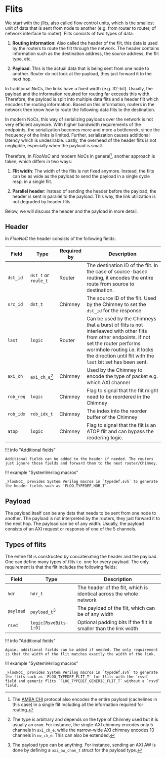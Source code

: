 # Flits

We start with the _flits_, also called flow control units, which is the smallest unit of data that is sent from node to another (e.g. from router to router, of network interface to router). Flits consists of two types of data:

1. **Routing information**: Also called the header of the flit, this data is used by the routers to route the flit through the network. The header contains information such as the destination address, the source address, the flit type, etc.

1. **Payload**: This is the actual data that is being sent from one node to another. Router do not look at the payload, they just forward it to the next hop.

In traditional NoCs, the links have a fixed width (e.g. 32-bit). Usually, the payload and the information required for routing far exceeds this width. Therefore, the payload is split into multiple data flits and a header flit which encodes the routing information. Based on this information, routers in the network then know how to route the following data flits to the destination.

In modern NoCs, this way of serializing payloads over the network is not very efficient anymore. With higher bandwidth requirements of the endpoints, the serialization becomes more and more a bottleneck, since the frequency of the links is limited. Further, serialization causes additional latency which is undesirable. Lastly, the overhead of the header flits is not negligible, especially when the payload is small.

Therefore, In _FlooNoC_ and modern NoCs in general[^1], another approach is taken, which differs in two ways:

[^1]: The [AMBA CHI](https://developer.arm.com/documentation/ihi0050/latest/) protocol also encodes the entire payload (cachelines in this case) in a single flit including all the information required for routing.

1. **Flit width**: The width of the flits is not fixed anymore. Instead, the flits can be as wide as the payload to send the payload in a single cycle resp. in a single flit.

1. **Parallel header**: Instead of sending the header before the payload, the header is sent in parallel to the payload. This way, the link utilization is not degraded by header flits.

Below, we will discuss the header and the payload in more detail.

## Header

In _FlooNoC_ the header consists of the following fields:

| Field | Type | Required by | Description |
| ----------- | --------------- | ---------- | --------------------- |
| `dst_id` | `dst_t` or `route_t` | Router | The destination ID of the flit. In the case of source-based routing, it encodes the entire route from source to destination. |
| `src_id` | `dst_t` | Chimney | The source ID of the flit. Used by the Chimney to set the `dst_id` for the response |
| `last` | `logic` | Router | Can be used by the Chimneys that a burst of flits is not interleaved with other flits from other endpoints. If not set the router performs wormhole routing i.e. it locks the direction until flit with the `last` bit set has been sent. |
| `axi_ch` | `axi_ch_e`[^2] | Chimney | Used by the Chimney to encode the type of packet e.g. which AXI channel |
| `rob_req` | `logic` | Chimney | Flag to signal that the flit might need to be reordered in the Chimney |
| `rob_idx` | `rob_idx_t` | Chimney | The index into the reorder buffer of the Chimney |
| `atop` | `logic` | Chimney | Flag to signal that the flit is an ATOP flit and can bypass the reodering logic. |

!!! info "Additional fields"

    Additional fields can be added to the header if needed. The routers just ignore those fields and forward them to the next router/Chimney.

!!! example "SystemVerilog macros"

    _FlooNoC_ provides System Verilog macros in `typedef.svh` to generate the header fields such as `FLOO_TYPEDEF_HDR_T`.

[^2]: The type is arbitrary and depends on the type of Chimney used but it is usually an `enum`. For instance, the single-AXI chimney encodes only 5 channels in `axi_ch_e`, while the narrow-wide AXI chimney encodes 10 channels in `nw_ch_e`. This can also be extended.

## Payload

The payload itself can be any data that needs to be sent from one node to another. The payload is not interpreted by the routers, they just forward it to the next hop. The payload can be of any width. Usually, the payload consists of an AXI request or response of one of the 5 channels.

## Types of flits

The entire flit is constructed by concatenating the header and the payload. One can define many types of flits i.e. one for every payload. The only requirement is that the flit includes the following fields:

| Field | Type | Description |
| ----------- | --------------- | --------------------- |
| `hdr` | `hdr_t` | The header of the flit, which is identical across the whole network |
| `payload` | `payload_t`[^3] | The payload of the flit, which can be of any width |
| `rsvd` | `logic[RsvdBits-1:0]` | Optional padding bits if the flit is smaller than the link width |

[^3]: The payload type can be anything. For instance, sending an AXI AW is done by defining a `axi_aw_chan_t` struct for the payload type.

!!! info "Additional fields"

    Again, additional fields can be added if needed. The only requirement is that the width of the flit matches exactly the width of the link.

!!! example "SystemVerilog macros"

    _FlooNoC_ provides System Verilog macros in `typedef.svh` to generate the flits such as `FLOO_TYPEDEF_FLIT_T` for flits with the `rsvd` field and generic flits `FLOO_TYPEDEF_GENERIC_FLIT_T` without a `rsvd` field.
